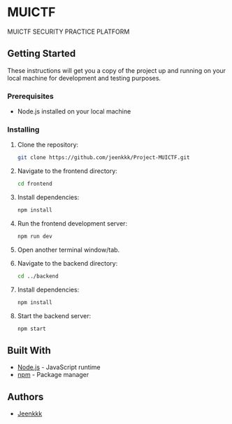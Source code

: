 # MUICTF

MUICTF SECURITY PRACTICE PLATFORM

## Getting Started

These instructions will get you a copy of the project up and running on your local machine for development and testing purposes.

### Prerequisites

- Node.js installed on your local machine

### Installing

1. Clone the repository:
    ```sh
    git clone https://github.com/jeenkkk/Project-MUICTF.git
    ```

2. Navigate to the frontend directory:
    ```sh
    cd frontend
    ```

3. Install dependencies:
    ```sh
    npm install
    ```

4. Run the frontend development server:
    ```sh
    npm run dev
    ```

5. Open another terminal window/tab.

6. Navigate to the backend directory:
    ```sh
    cd ../backend
    ```

7. Install dependencies:
    ```sh
    npm install
    ```

8. Start the backend server:
    ```sh
    npm start
    ```

## Built With

- [Node.js](https://nodejs.org/) - JavaScript runtime
- [npm](https://www.npmjs.com/) - Package manager

## Authors

- [Jeenkkk](https://github.com/jeenkkk)

